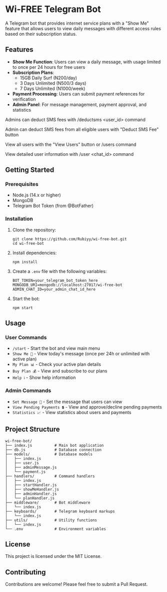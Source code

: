 # Wi-FREE Telegram Bot

A Telegram bot that provides internet service plans with a "Show Me" feature that allows users to view daily messages with different access rules based on their subscription status.

## Features

- **Show Me Function**: Users can view a daily message, with usage limited to once per 24 hours for free users
- **Subscription Plans**:
  - 15GB Daily Surf (N200/day)
  - 3 Days Unlimited (N500/3 days)
  - 7 Days Unlimited (N1000/week)
- **Payment Processing**: Users can submit payment references for verification
- **Admin Panel**: For message management, payment approval, and statistics

Admins can deduct SMS fees with /deductsms <user_id> command

Admin can deduct SMS fees from all eligible users with "Deduct SMS Fee" button

View all users with the "View Users" button or /users command

View detailed user information with /user <chat_id> command

## Getting Started

### Prerequisites

- Node.js (14.x or higher)
- MongoDB
- Telegram Bot Token (from @BotFather)

### Installation

1. Clone the repository:
   ```
   git clone https://github.com/Rubiyy/wi-free-bot.git
   cd wi-free-bot
   ```

2. Install dependencies:
   ```
   npm install
   ```

3. Create a `.env` file with the following variables:
   ```
   BOT_TOKEN=your_telegram_bot_token_here
   MONGODB_URI=mongodb://localhost:27017/wi-free-bot
   ADMIN_CHAT_ID=your_admin_chat_id_here
   ```

4. Start the bot:
   ```
   npm start
   ```

## Usage

### User Commands

- `/start` - Start the bot and view main menu
- `Show Me 🔎` - View today's message (once per 24h or unlimited with active plan)
- `My Plan 📊` - Check your active plan details
- `Buy Plan 💰` - View and subscribe to our plans
- `Help ℹ️` - Show help information

### Admin Commands

- `Set Message 📝` - Set the message that users can view
- `View Pending Payments 💲` - View and approve/decline pending payments
- `Statistics 📈` - View statistics about users and payments

## Project Structure

```
wi-free-bot/
├── index.js          # Main bot application
├── db.js             # Database connection
├── models/           # Database models
│   ├── index.js
│   ├── user.js
│   ├── adminMessage.js
│   └── payment.js
├── handlers/         # Command handlers
│   ├── index.js
│   ├── startHandler.js
│   ├── showMeHandler.js
│   ├── adminHandler.js
│   └── planHandler.js
├── middleware/       # Bot middleware
│   └── index.js
├── keyboards/        # Telegram keyboard markups
│   └── index.js
├── utils/            # Utility functions
│   └── index.js
└── .env              # Environment variables
```

## License

This project is licensed under the MIT License.

## Contributing

Contributions are welcome! Please feel free to submit a Pull Request. 
